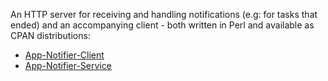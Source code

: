 An HTTP server for receiving and handling notifications (e.g: for tasks that
ended) and an accompanying client - both written in Perl and available
as CPAN distributions:

- [App-Notifier-Client](http://metacpan.org/release/App-Notifier-Client)
- [App-Notifier-Service](http://metacpan.org/release/App-Notifier-Service)
